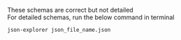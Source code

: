 These schemas are correct but not detailed  
For detailed schemas, run the below command in terminal

```bash
json-explorer json_file_name.json
```